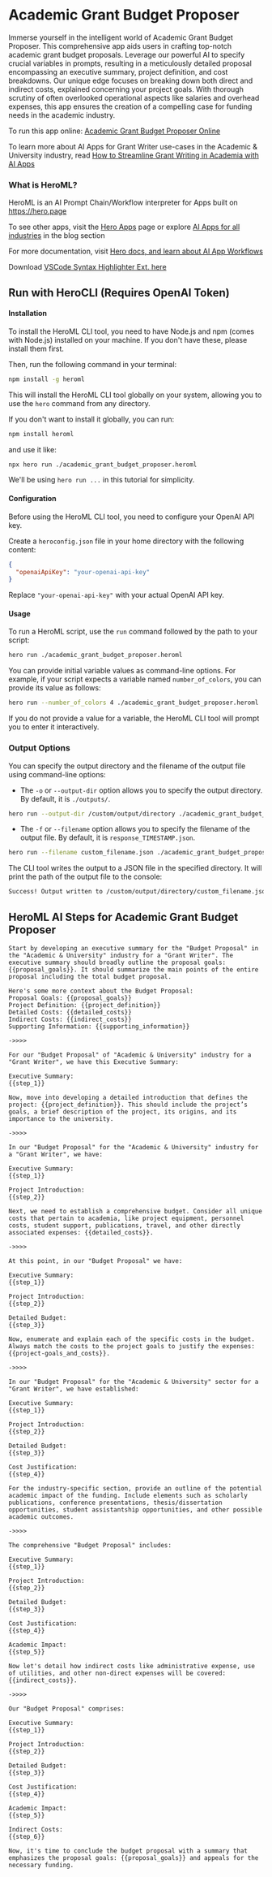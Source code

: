 # Academic Grant Budget Proposer

Immerse yourself in the intelligent world of Academic Grant Budget Proposer. This comprehensive app aids users in crafting top-notch academic grant budget proposals. Leverage our powerful AI to specify crucial variables in prompts, resulting in a meticulously detailed proposal encompassing an executive summary, project definition, and cost breakdowns. Our unique edge focuses on breaking down both direct and indirect costs, explained concerning your project goals. With thorough scrutiny of often overlooked operational aspects like salaries and overhead expenses, this app ensures the creation of a compelling case for funding needs in the academic industry.

To run this app online: [Academic Grant Budget Proposer Online](https://hero.page/app/academic-grant-budget-proposer-comprehensive-academic-grant-cost-analysis/Nf1N5Gs1ieYpzXstaB9w)

To learn more about AI Apps for Grant Writer use-cases in the Academic & University industry, read [How to Streamline Grant Writing in Academia with AI Apps](https://hero.page/blog/academic-and-university/grant-writer/how-to-streamline-grant-writing-in-academia-with-ai-apps/170704)

### What is HeroML?
HeroML is an AI Prompt Chain/Workflow interpreter for Apps built on https://hero.page 

To see other apps, visit the [Hero Apps](https://hero.page/apps) page or explore [AI Apps for all industries](https://hero.page/blog) in the blog section

For more documentation, visit [Hero docs, and learn about AI App Workflows](https://hero.page/tutorials/introduction-to-heroml)

Download [VSCode Syntax Highlighter Ext. here](https://marketplace.visualstudio.com/items?itemName=hero-page.heroml)

## Run with HeroCLI (Requires OpenAI Token)

#### Installation

To install the HeroML CLI tool, you need to have Node.js and npm (comes with Node.js) installed on your machine. If you don't have these, please install them first. 

Then, run the following command in your terminal:

```bash
npm install -g heroml
```

This will install the HeroML CLI tool globally on your system, allowing you to use the `hero` command from any directory.

If you don't want to install it globally, you can run:

```bash
npm install heroml
```

and use it like:

```bash
npx hero run ./academic_grant_budget_proposer.heroml
```

We'll be using `hero run ...` in this tutorial for simplicity.

#### Configuration

Before using the HeroML CLI tool, you need to configure your OpenAI API key. 

Create a `heroconfig.json` file in your home directory with the following content:

```json
{
  "openaiApiKey": "your-openai-api-key"
}
```

Replace `"your-openai-api-key"` with your actual OpenAI API key.

#### Usage

To run a HeroML script, use the `run` command followed by the path to your script:

```bash
hero run ./academic_grant_budget_proposer.heroml
```

You can provide initial variable values as command-line options. For example, if your script expects a variable named `number_of_colors`, you can provide its value as follows:

```bash
hero run --number_of_colors 4 ./academic_grant_budget_proposer.heroml
```

If you do not provide a value for a variable, the HeroML CLI tool will prompt you to enter it interactively.

### Output Options

You can specify the output directory and the filename of the output file using command-line options:

- The `-o` or `--output-dir` option allows you to specify the output directory. By default, it is `./outputs/`.

```bash
hero run --output-dir /custom/output/directory ./academic_grant_budget_proposer.heroml
```

- The `-f` or `--filename` option allows you to specify the filename of the output file. By default, it is `response_TIMESTAMP.json`.

```bash
hero run --filename custom_filename.json ./academic_grant_budget_proposer.heroml
```

The CLI tool writes the output to a JSON file in the specified directory. It will print the path of the output file to the console:

```bash
Success! Output written to /custom/output/directory/custom_filename.json
```


## HeroML AI Steps for Academic Grant Budget Proposer
```
Start by developing an executive summary for the "Budget Proposal" in the "Academic & University" industry for a "Grant Writer". The executive summary should broadly outline the proposal goals: {{proposal_goals}}. It should summarize the main points of the entire proposal including the total budget proposal.

Here's some more context about the Budget Proposal:
Proposal Goals: {{proposal_goals}}
Project Definition: {{project_definition}}
Detailed Costs: {{detailed_costs}}
Indirect Costs: {{indirect_costs}}
Supporting Information: {{supporting_information}}

->>>>

For our "Budget Proposal" of "Academic & University" industry for a "Grant Writer", we have this Executive Summary:

Executive Summary:
{{step_1}}

Now, move into developing a detailed introduction that defines the project: {{project_definition}}. This should include the project’s goals, a brief description of the project, its origins, and its importance to the university.

->>>>

In our "Budget Proposal" for the "Academic & University" industry for a "Grant Writer", we have:

Executive Summary:
{{step_1}}

Project Introduction:
{{step_2}}

Next, we need to establish a comprehensive budget. Consider all unique costs that pertain to academia, like project equipment, personnel costs, student support, publications, travel, and other directly associated expenses: {{detailed_costs}}.

->>>>

At this point, in our "Budget Proposal" we have:

Executive Summary:
{{step_1}}

Project Introduction:
{{step_2}}

Detailed Budget:
{{step_3}}

Now, enumerate and explain each of the specific costs in the budget. Always match the costs to the project goals to justify the expenses: {{project-goals_and_costs}}.

->>>>

In our "Budget Proposal" for the "Academic & University" sector for a "Grant Writer", we have established:

Executive Summary:
{{step_1}}

Project Introduction:
{{step_2}}

Detailed Budget:
{{step_3}}

Cost Justification:
{{step_4}}

For the industry-specific section, provide an outline of the potential academic impact of the funding. Include elements such as scholarly publications, conference presentations, thesis/dissertation opportunities, student assistantship opportunities, and other possible academic outcomes.

->>>>

The comprehensive "Budget Proposal" includes:

Executive Summary:
{{step_1}}

Project Introduction:
{{step_2}}

Detailed Budget:
{{step_3}}

Cost Justification:
{{step_4}}

Academic Impact:
{{step_5}}

Now let's detail how indirect costs like administrative expense, use of utilities, and other non-direct expenses will be covered: {{indirect_costs}}.

->>>>

Our "Budget Proposal" comprises:

Executive Summary:
{{step_1}}

Project Introduction:
{{step_2}}

Detailed Budget:
{{step_3}}

Cost Justification:
{{step_4}}

Academic Impact:
{{step_5}}

Indirect Costs:
{{step_6}}

Now, it's time to conclude the budget proposal with a summary that emphasizes the proposal goals: {{proposal_goals}} and appeals for the necessary funding.


```

